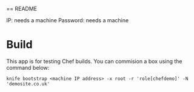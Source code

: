 == README

IP: needs a machine
Password: needs a machine

# Build

This app is for testing Chef builds. You can commision a box using the command below:

`knife bootstrap <machine IP address> -x root -r 'role[chefdemo]' -N 'demosite.co.uk'`